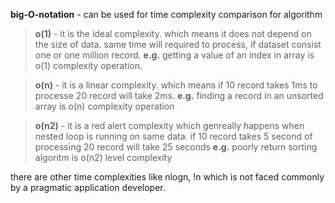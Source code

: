 <b>big-O-notation</b> - can be used for time complexity comparison for algorithm

> **o(1)** - it is the ideal complexity. which means it does not depend on the size of data. same time will required to process, if dataset consist one or one million record.
> **e.g.** getting a value of an index in array is o(1) complexity operation. 

> **o(n)** - it is a linear complexity. which means if 10 record takes 1ms to processe 20 record will take 2ms.
> **e.g.** finding a record in an unsorted array is o(n) complexity operation

> **o(n2)** - it is a red alert complexity which genreally happens when nested loop is running on same data. if 10 record takes 5 second of processing 20 record will take 25 seconds
> **e.g.** poorly return sorting algoritm is o(n2) level complexity

there are other time complexities like nlogn, !n which is not faced commonly by a pragmatic application developer. 

